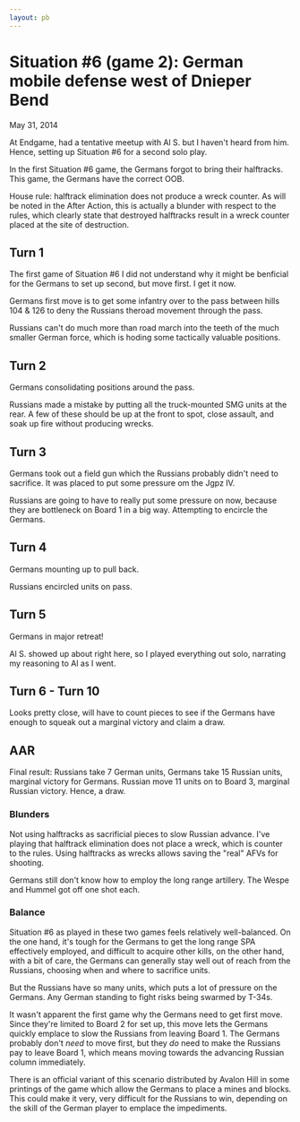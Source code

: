 ```yaml
---
layout: pb
---
```


# Situation #6 (game 2): German mobile defense west of Dnieper Bend

May 31, 2014

At Endgame, had a tentative meetup with Al S. but I haven't heard from
him. Hence, setting up Situation #6 for a second solo play.

In the first Situation #6 game, the Germans forgot to bring their
halftracks. This game, the Germans have the correct OOB.

House rule: halftrack elimination does not produce a wreck counter. As
will be noted in the After Action, this is actually a blunder with
respect to the rules, which clearly state that destroyed halftracks
result in a wreck counter placed at the site of destruction.

## Turn 1

The first game of Situation #6 I did not understand why it might be
benficial for the Germans to set up second, but move first. I get it
now.

Germans first move is to get some infantry over to the pass between
hills 104  & 126 to deny the Russians theroad movement through the pass.

Russians can't do much more than road march into the teeth of the much
smaller German force, which is hoding some tactically valuable
positions.

## Turn 2

Germans consolidating positions around the pass.

Russians made a mistake by putting all the truck-mounted SMG units at
the rear. A few of these should be up at the front to spot, close
assault, and soak up fire without producing wrecks.

## Turn 3

Germans took out a field gun which the Russians probably didn't need to
sacrifice. It was placed to put some pressure om the Jgpz IV.

Russians are going to have to really put some pressure on now, because
they are bottleneck on Board 1 in a big way. Attempting to encircle the
Germans.

## Turn 4

Germans mounting up to pull back.

Russians encircled units on pass.

## Turn 5

Germans in major retreat!

Al S. showed up about right here, so I played everything out solo,
narrating my reasoning to Al as I went.

## Turn 6 - Turn 10





Looks pretty close, will have to count pieces to see if the Germans have
enough to squeak out a marginal victory and claim a draw.


## AAR

Final result: Russians take 7 German units, Germans take 15 Russian
units, marginal victory for Germans. Russian move 11 units on to Board
3, marginal Russian victory. Hence, a draw.

### Blunders

Not using halftracks as sacrificial pieces to slow Russian advance. I've
playing that halftrack elimination does not place a wreck, which is
counter to the rules. Using halftracks as wrecks allows saving the
"real" AFVs for shooting.

Germans still don't know how to employ the long range artillery. The
Wespe and Hummel got off one shot each.

### Balance

Situation #6 as played in these two games feels relatively
well-balanced. On the one hand, it's tough for the Germans to get the
long range SPA effectively employed, and difficult to acquire other
kills, on the other hand, with a bit of care, the Germans can generally
stay well out of reach from the Russians, choosing when and where to
sacrifice units.

But the Russians have so many units, which puts a lot of pressure on the
Germans. Any German standing to fight risks being swarmed by T-34s.

It wasn't apparent the first game why the Germans need to get first
move. Since they're limited to Board 2 for set up, this move lets the
Germans quickly emplace to slow the Russians from leaving Board 1.
The Germans probably don't *need* to move first, but they *do* need to
make the Russians pay to leave Board 1, which means moving towards the
advancing Russian column immediately.

There is an official variant of this scenario distributed by Avalon Hill
in some printings of the game which allow the Germans to place a mines
and blocks. This could make it very, very difficult for the Russians to
win, depending on the skill of the German player to emplace the
impediments.
